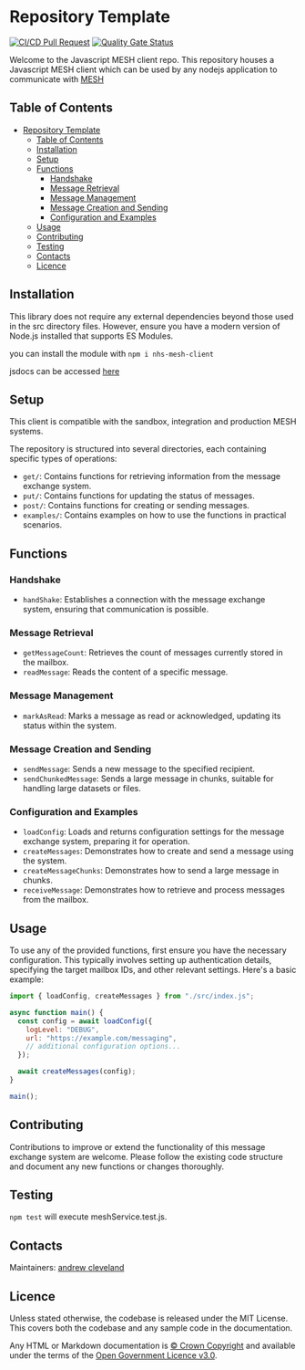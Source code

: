# Repository Template

[![CI/CD Pull Request](https://github.com/nhs-england-tools/repository-template/actions/workflows/cicd-1-pull-request.yaml/badge.svg)](https://github.com/nhs-england-tools/repository-template/actions/workflows/cicd-1-pull-request.yaml)
[![Quality Gate Status](https://sonarcloud.io/api/project_badges/measure?project=repository-template&metric=alert_status)](https://sonarcloud.io/summary/new_code?id=repository-template)

Welcome to the Javascript MESH client repo. This repository houses a Javascript MESH client which can be used by any nodejs application to communicate with [MESH](https://digital.nhs.uk/services/message-exchange-for-social-care-and-health-mesh)

## Table of Contents

- [Repository Template](#repository-template)
  - [Table of Contents](#table-of-contents)
  - [Installation](#installation)
  - [Setup](#setup)
  - [Functions](#functions)
    - [Handshake](#handshake)
    - [Message Retrieval](#message-retrieval)
    - [Message Management](#message-management)
    - [Message Creation and Sending](#message-creation-and-sending)
    - [Configuration and Examples](#configuration-and-examples)
  - [Usage](#usage)
  - [Contributing](#contributing)
  - [Testing](#testing)
  - [Contacts](#contacts)
  - [Licence](#licence)

## Installation

This library does not require any external dependencies beyond those used in the src directory files. However, ensure you have a modern version of Node.js installed that supports ES Modules.

you can install the module with `npm i nhs-mesh-client`

jsdocs can be accessed [here](https://github.com/NHSDigital/Javascript-mesh-client)

## Setup

This client is compatible with the sandbox, integration and production MESH systems.

The repository is structured into several directories, each containing specific types of operations:

- `get/`: Contains functions for retrieving information from the message exchange system.
- `put/`: Contains functions for updating the status of messages.
- `post/`: Contains functions for creating or sending messages.
- `examples/`: Contains examples on how to use the functions in practical scenarios.

## Functions

### Handshake

- `handShake`: Establishes a connection with the message exchange system, ensuring that communication is possible.

### Message Retrieval

- `getMessageCount`: Retrieves the count of messages currently stored in the mailbox.
- `readMessage`: Reads the content of a specific message.

### Message Management

- `markAsRead`: Marks a message as read or acknowledged, updating its status within the system.

### Message Creation and Sending

- `sendMessage`: Sends a new message to the specified recipient.
- `sendChunkedMessage`: Sends a large message in chunks, suitable for handling large datasets or files.

### Configuration and Examples

- `loadConfig`: Loads and returns configuration settings for the message exchange system, preparing it for operation.
- `createMessages`: Demonstrates how to create and send a message using the system.
- `createMessageChunks`: Demonstrates how to send a large message in chunks.
- `receiveMessage`: Demonstrates how to retrieve and process messages from the mailbox.

## Usage

To use any of the provided functions, first ensure you have the necessary configuration. This typically involves setting up authentication details, specifying the target mailbox IDs, and other relevant settings. Here's a basic example:

```javascript
import { loadConfig, createMessages } from "./src/index.js";

async function main() {
  const config = await loadConfig({
    logLevel: "DEBUG",
    url: "https://example.com/messaging",
    // additional configuration options...
  });

  await createMessages(config);
}

main();
```

## Contributing

Contributions to improve or extend the functionality of this message exchange system are welcome. Please follow the existing code structure and document any new functions or changes thoroughly.

## Testing

`npm test` will execute meshService.test.js.

## Contacts

Maintainers: [andrew cleveland](mainto:andrew.cleveland1@nhs.net)

## Licence

Unless stated otherwise, the codebase is released under the MIT License. This covers both the codebase and any sample code in the documentation.

Any HTML or Markdown documentation is [© Crown Copyright](https://www.nationalarchives.gov.uk/information-management/re-using-public-sector-information/uk-government-licensing-framework/crown-copyright/) and available under the terms of the [Open Government Licence v3.0](https://www.nationalarchives.gov.uk/doc/open-government-licence/version/3/).
